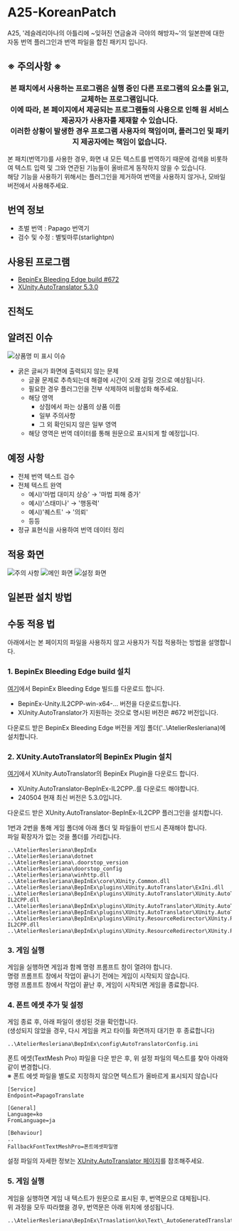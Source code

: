 # A25-KoreanPatch
A25, '레슬레리아나의 아틀리에 \~잊혀진 연금술과 극야의 해방자~'의 일본판에 대한 자동 번역 플러그인과 번역 파일을 합친 패키지 입니다.

## ※ 주의사항 ※
### <p align="center">본 패치에서 사용하는 프로그램은 실행 중인 다른 프로그램의 요소를 읽고, 교체하는 프로그램입니다.<br>이에 따라, 본 페이지에서 제공되는 프로그램들의 사용으로 인해 원 서비스 제공자가 사용자를 제재할 수 있습니다.<br>이러한 상황이 발생한 경우 프로그램 사용자의 책임이며, 플러그인 및 패키지 제공자에는 책임이 없습니다.</p>


본 패치(번역기)를 사용한 경우, 화면 내 모든 텍스트를 번역하기 때문에 검색을 비롯하여 텍스트 입력 및 그와 연관된 기능들이 올바르게 동작하지 않을 수 있습니다.  
해당 기능을 사용하기 위해서는 플러그인을 제거하여 번역을 사용하지 않거나, 모바일 버전에서 사용해주세요.

## 번역 정보
+ 초벌 번역 : Papago 번역기
+ 검수 및 수정 : 별빛마루(starlightpn)

## 사용된 프로그램
+ [BepinEx Bleeding Edge build #672](https://builds.bepinex.dev/projects/bepinex_be)
+ [XUnity.AutoTranslator 5.3.0](https://github.com/bbepis/XUnity.AutoTranslator)

## 진척도


## 알려진 이슈
![상품명 미 표시 이슈](https://github.com/StarlightPN/A25-KoreanPatch/blob/main/Readme_Resource/productname_issue.png)
+ 굵은 글씨가 화면에 출력되지 않는 문제
    + 글꼴 문제로 추측되는데 해결에 시간이 오래 걸릴 것으로 예상됩니다.
    + 필요한 경우 플러그인을 전부 삭제하여 비활성화 해주세요.
    + 해당 영역
        + 상점에서 파는 상품의 상품 이름
        + 일부 주의사항
        + 그 외 확인되지 않은 일부 영역
    + 해당 영역은 번역 데이터를 통해 원문으로 표시되게 할 예정입니다.

## 예정 사항
+ 전체 번역 텍스트 검수
+ 전체 텍스트 완역
    + 예시)'마법 대미지 상승' → '마법 피해 증가'
    + 예시)'스태미나' → '행동력'
    + 예시)'퀘스트' → '의뢰'
    + 등등
+ 정규 표현식을 사용하여 번역 데이터 정리

## 적용 화면
![주의 사항](https://github.com/StarlightPN/A25-KoreanPatch/blob/main/Readme_Resource/1.png)
![메인 화면](https://github.com/StarlightPN/A25-KoreanPatch/blob/main/Readme_Resource/2.png)
![설정 화면](https://github.com/StarlightPN/A25-KoreanPatch/blob/main/Readme_Resource/3.png)

## 일본판 설치 방법


## 수동 적용 법
아래에서는 본 페이지의 파일을 사용하지 않고 사용자가 직접 적용하는 방법을 설명합니다.

### 1. BepinEx Bleeding Edge build 설치
[여기](https://builds.bepinex.dev/projects/bepinex_be)에서 BepinEx Bleeding Edge 빌드를 다운로드 합니다.
+ BepinEx-Unity.IL2CPP-win-x64-... 버전을 다운로드합니다.
+ XUnity.AutoTranslator가 지원하는 것으로 명시된 버전은 #672 버전입니다.

다운로드 받은 BepinEx Bleeding Edge 버전을 게임 폴더('..\AtelierResleriana\)에 설치합니다.

### 2. XUnity.AutoTranslator의 BepinEx Plugin 설치
[여기](https://github.com/bbepis/XUnity.AutoTranslator/releases/tag/v5.3.0)에서 XUnity.AutoTranslator의 BepinEx Plugin을 다운로드 합니다.
+ XUnity.AutoTranslator-BepInEx-IL2CPP..를 다운로드 해야합니다.
+ 240504 현재 최신 버전은 5.3.0입니다.

다운로드 받은 XUnity.AutoTranslator-BepInEx-IL2CPP 플러그인을 설치합니다.

1번과 2번을 통해 게임 폴더에 아래 폴더 및 파일들이 반드시 존재해야 합니다.  
파일 확장자가 없는 것을 폴더를 가리킵니다.
```
..\AtelierResleriana\BepInEx
..\AtelierResleriana\dotnet
..\AtelierResleriana\.doorstop_version
..\AtelierResleriana\doorstop_config
..\AtelierResleriana\winhttp.dll
..\AtelierResleriana\BepInEx\core\XUnity.Common.dll
..\AtelierResleriana\BepInEx\plugins\XUnity.AutoTranslator\ExIni.dll
..\AtelierResleriana\BepInEx\plugins\XUnity.AutoTranslator\XUnity.AutoTranslator.Plugin.BepInEx-IL2CPP.dll
..\AtelierResleriana\BepInEx\plugins\XUnity.AutoTranslator\XUnity.AutoTranslator.Plugin.Core.dll
..\AtelierResleriana\BepInEx\plugins\XUnity.AutoTranslator\XUnity.AutoTranslator.Plugin.ExtProtocol.dll
..\AtelierResleriana\BepInEx\plugins\XUnity.ResourceRedirector\XUnity.ResourceRedirector.BepInEx-IL2CPP.dll
..\AtelierResleriana\BepInEx\plugins\XUnity.ResourceRedirector\XUnity.ResourceRedirector.dll
```
### 3. 게임 실행
게임을 실행하면 게임과 함께 명령 프롬프트 창이 열려야 합니다.  
명령 프롬프트 창에서 작업이 끝나기 전에는 게임이 시작되지 않습니다.  
명령 프롬프트 창에서 작업이 끝난 후, 게임이 시작되면 게임을 종료합니다.

### 4. 폰트 에셋 추가 및 설정
게임 종료 후, 아래 파일이 생성된 것을 확인합니다.  
(생성되지 않았을 경우, 다시 게임을 켜고 타이틀 화면까지 대기한 후 종료합니다)
```
..\AtelierResleriana\BepInEx\config\AutoTranslatorConfig.ini
```

폰트 에셋(TextMesh Pro) 파일을 다운 받은 후, 위 설정 파일의 텍스트를 찾아 아래와 같이 변경합니다.  
※ 폰트 에셋 파일을 별도로 지정하지 않으면 텍스트가 올바르게 표시되지 않습니다

```
[Service]
Endpoint=PapagoTranslate

[General]
Language=ko
FromLanguage=ja

[Behaviour]
..
FallbackFontTextMeshPro=폰트에셋파일명
```

설정 파일의 자세한 정보는 [XUnity.AutoTranslator 페이지](https://github.com/bbepis/XUnity.AutoTranslator?tab=readme-ov-file#configuration)를 참조해주세요.

### 5. 게임 실행
게임을 실행하면 게임 내 텍스트가 원문으로 표시된 후, 번역문으로 대체됩니다.  
위 과정을 모두 따라했을 경우, 번역문은 아래 위치에 생성됩니다.
```
..\AtelierResleriana\BepInEx\Trnaslation\ko\Text\_AutoGeneratedTranslations.txt
```